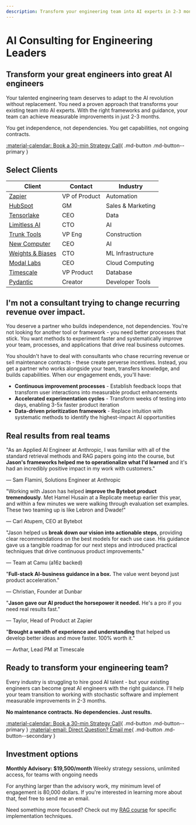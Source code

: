 ```yaml
---
description: Transform your engineering team into AI experts in 2-3 months. No dependencies, just results.
---
```


# AI Consulting for Engineering Leaders

## Transform your great engineers into great AI engineers

Your talented engineering team deserves to adapt to the AI revolution without replacement. You need a proven approach that transforms your existing team into AI experts. With the right frameworks and guidance, your team can achieve measurable improvements in just 2-3 months.

You get independence, not dependencies. You get capabilities, not ongoing contracts.

[:material-calendar: Book a 30-min Strategy Call](https://form.typeform.com/to/hQH2X1bI){ .md-button .md-button--primary }

## Select Clients

| Client                                 | Contact       | Industry          |
| -------------------------------------- | ------------- | ----------------- |
| [Zapier](https://zapier.com/)          | VP of Product | Automation        |
| [HubSpot](https://hubspot.com/)        | GM            | Sales & Marketing |
| [Tensorlake](https://tensorlake.ai/)   | CEO           | Data              |
| [Limitless AI](http://limitless.ai/)   | CTO           | AI                |
| [Trunk Tools](https://trunktools.com/) | VP Eng        | Construction      |
| [New Computer](http://new.computer/)   | CEO           | AI                |
| [Weights & Biases](https://wandb.ai/)  | CTO           | ML Infrastructure |
| [Modal Labs](https://modal.com/)       | CEO           | Cloud Computing   |
| [Timescale](https://timescale.com/)    | VP Product    | Database          |
| [Pydantic](http://pydantic.dev/)       | Creator       | Developer Tools   |

## I'm not a consultant trying to change recurring revenue over impact.

You deserve a partner who builds independence, not dependencies. You're not looking for another tool or framework - you need better processes that stick. You want methods to experiment faster and systematically improve your team, processes, and applications that drive real business outcomes.

You shouldn't have to deal with consultants who chase recurring revenue or sell maintenance contracts - these create perverse incentives. Instead, you get a partner who works alongside your team, transfers knowledge, and builds capabilities. When our engagement ends, you'll have:

- **Continuous improvement processes** - Establish feedback loops that transform user interactions into measurable product enhancements
- **Accelerated experimentation cycles** - Transform weeks of testing into days, enabling 3-5x faster product iteration
- **Data-driven prioritization framework** - Replace intuition with systematic methods to identify the highest-impact AI opportunities

## Real results from real teams

<div class="testimonial-grid">
  <div class="testimonial-card">
    <p class="quote">"As an Applied AI Engineer at Anthropic, I was familiar with all of the standard retrieval methods and RAG papers going into the course, but <strong>Jason's frameworks helped me to operationalize what I'd learned</strong> and it's had an incredibly positive impact in my work with customers."</p>
    <p class="author">— Sam Flamini, Solutions Engineer at Anthropic</p>
  </div>

  <div class="testimonial-card">
    <p class="quote">"Working with Jason has helped <strong>improve the Bytebot product tremendously</strong>. Met Hamel Husain at a Replicate meetup earlier this year, and within a few minutes we were walking through evaluation set examples. These two teaming up is like Lebron and Dwade!"</p>
    <p class="author">— Carl Atupem, CEO at Bytebot</p>
  </div>
  
  <div class="testimonial-card">
    <p class="quote">"Jason helped us <strong>break down our vision into actionable steps</strong>, providing clear recommendations on the best models for each use case. His guidance gave us a tangible roadmap for our next steps and introduced practical techniques that drive continuous product improvements."</p>
    <p class="author">— Team at Camu (a16z backed)</p>
  </div>
  
  <div class="testimonial-card">
    <p class="quote">"<strong>Full-stack AI-business guidance in a box.</strong> The value went beyond just product acceleration."</p>
    <p class="author">— Christian, Founder at Dunbar</p>
  </div>
  
  <div class="testimonial-card">
    <p class="quote">"<strong>Jason gave our AI product the horsepower it needed.</strong> He's a pro if you need real results fast."</p>
    <p class="author">— Taylor, Head of Product at Zapier</p>
  </div>
  
  <div class="testimonial-card">
    <p class="quote">"<strong>Brought a wealth of experience and understanding</strong> that helped us develop better ideas and move faster. 100% worth it."</p>
    <p class="author">— Avthar, Lead PM at Timescale</p>
  </div>
</div>

## Ready to transform your engineering team?

Every industry is struggling to hire good AI talent - but your existing engineers can become great AI engineers with the right guidance. I'll help your team transition to working with stochastic software and implement measurable improvements in 2-3 months.

**No maintenance contracts. No dependencies. Just results.**

[:material-calendar: Book a 30-min Strategy Call](https://form.typeform.com/to/hQH2X1bI){ .md-button .md-button--primary }
[:material-email: Direct Question? Email me](mailto:work@jxnl.co){ .md-button .md-button--secondary }

## Investment options

**Monthly Advisory: $19,500/month**
Weekly strategy sessions, unlimited access, for teams with ongoing needs

For anything larger than the advisory work, my minimum level of engagement is 80,000 dollars. If you're interested in learning more about that, feel free to send me an email.

Need something more focused? Check out my [RAG course](./systematically-improve-your-rag.md) for specific implementation techniques.
